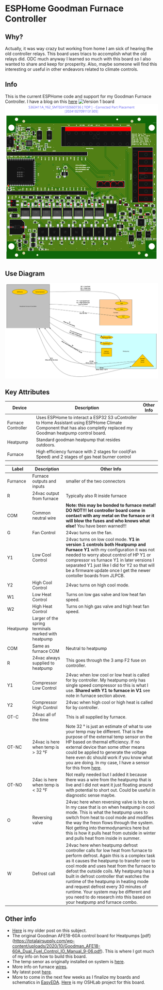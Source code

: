 # ESPHome Goodman Furnace Controller
## Why?
Actually, it was way crazy but working from home I am sick of hearing the old controller relays. This board uses triacs to accomplish what the old relays did. ODC much anyway I learned so much with this board so I also wanted to share and keep for prosperity. Also, maybe someone will find this interesting or useful in other endeavors related to climate controls.  
## Info
 This is the current ESPHome code and support for my Goodman Furnace Controller. 
 I have a blog on this [here](https://alshowto.com/esp32-s3-climatefurnace-controller/)
 ![Version 1 board](pictures/FurnaceControllerVersion1.jpg)
 ![Version 2 board layout](pictures/FurnaceControllerVersion2Layout.png)
## Use Diagram
![Goodman Controller Use Diagram](pictures/FurnaceControlVisualUseDiagram.png)
## Key Attributes
|Device|Description|Other Info
|------|-----------|--------
|Furnace Controller| Uses ESPHome to interact a ESP32 S3 uController to Home Assistant using ESPHome Climate Component that has also completly replaced my Goodman heatpump control board.
|Heatpump| Standard goodman heatpump that resides outdoors.
|Furnace| High efficiency furnace with 2 stages for cool(Fan Speed) and 2 stages of gas heat burner control


|Label|Description|Other Info
|------|---------|--------
|Furnance| Furnace outputs and inputs| smaller of the two connectors
|R|24vac output from furnace| Typically also R inside furnace
|COM|Common neutral wire| **Note: this may be bonded to furnace metal!  DO NOT!!! let controller board come in contact with any metal on the furnace or it will blow the fuses and who knows what else!** You have been warned!!!
|G| Fan Control| 24vac turns on the fan.
|Y1| Low Cool Control| 24vac turns on low cool mode. **Y1 in version 1 controls both Heatpump and Furnace Y1** with my configuration it was not needed to worry about control of HP Y1 or compressor vs furnace Y1 in later versions I separated Y1 just like I did for Y2 so that will be a firmware update once I get the newer contoller boards from JLPCB.
|Y2| High Cool Control| 24vac turns on high cool mode.
|W1| Low Heat Control| Turns on low gas valve and low heat fan speed.
|W2| High Heat Control| Turns on high gas valve and high heat fan speed.
|Heatpump|Larger of the spring terminals marked with heatpump
|COM|Same as furnace COM|Neutral to heatpump
|R|24vac always supplied to heatpump|This goes through the 3 amp F2 fuse on controller.
|Y1|Compressor Low Control| 24vac when low cool or low heat is called for by controller. My heatpump only has single speed compressor so this is what I use. **Shared with Y1 to furnace in V1** see note in furnace section above.
|Y2|Compressor High Control| 24vac when high cool or high heat is called for by controller.| Never really tested this as my heatpump only is single stage.
|OT-C|24vac all of the time| This is all supplied by furnace.
|OT-NC|24vac is here when temp is > 32 °F|Note 32 ° is just an estimate of what to use your temp may be different. That is the purpose of the external temp sensor on the HP based on thermal efficiency. If no external device than some other means could be applied to generate the voltage here even dc should work if you know what you are doing. In my case, I have a sensor for this from [here](https://iwae.com/media/manuals/goodman/ot18-60a-installation.pdf).  
|OT-NO|24ac is here when temp is < 32 °F|Not really needed but I added it because there was a wire from the heatpump that is live and I did not want it just floating around with potential to short out. Could be useful in diagnostic sense maybe.
|O|Reversing valve|24vac here when reversing valve is to be on. In my case that is on when heatpump in cool mode. This is what the heatpump uses to switch from heat to cool mode and modifies the way the freon flows through the system. Not getting into thermodynamics here but this is how it pulls heat from outside in winter and pulls heat from inside in summer.
|W|Defrost call| 24vac here when heatpump defrost controller calls for low heat from furnace to perform defrost. Again this is a complex task as it causes the heatpump to transfer over to cool mode and uses heat from the furnace to defost the outside coils. My heatpump has a built in defrost controller that watches the runtime of the heatpump in heating mode and request defrost every 30 minutes of runtime. Your system may be different and you need to do research into this based on your heatpump and furnace combo.

## Other info
- [Here](https://alshowto.com/home-assistant-and-esphome-how-to-series-1-step-4-centrally-controlled-thermostat/) is my older post on this subject.
- The original Goodman AFE18-60A control board for Heatpumps [pdf}(https://totalairsupply.com/wp-content/uploads/2020/10/Goodman_AFE18-60A_Dual_Fuel_Control_IO_Manual_9-06.pdf). This is where I got much of my info on how to build this board.
- The temp senor as originally installed on system is [here](https://iwae.com/media/manuals/goodman/ot18-60a-installation.pdf).
- More info on furnace [wires](https://cielowigle.com/blog/thermostat-wiring/).
- My latest post [here](https://alshowto.com/esp32-s3-climatefurnace-controller/).
- More to come in the next few weeks as I finalize my boards and schematics in [EasyEDA](https://easyeda.com/). [Here](https://oshwlab.com/alpauna/goodman-furnace-controller_2024-10-25) is my OSHLab project for this board. 

